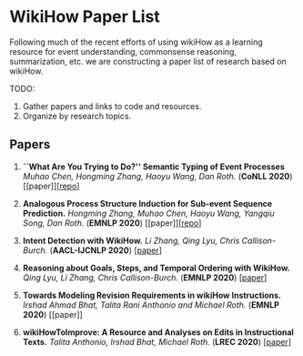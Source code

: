 # WikiHow Paper List
Following much of the recent efforts of using wikiHow as a learning resource for event understanding, commonsense reasoning, summarization, etc. we are constructing a paper list of research based on wikiHow.  

TODO:  
1. Gather papers and links to code and resources.  
2. Organize by research topics.  

## Papers

1. **``What Are You Trying to Do?'' Semantic Typing of Event Processes**
*Muhao Chen, Hongming Zhang, Haoyu Wang, Dan Roth.* (**CoNLL 2020**) \[[paper]\]\[[repo](http://cogcomp.org/page/publication_view/915)\]

1. **Analogous Process Structure Induction for Sub-event Sequence Prediction.**
*Hongming Zhang, Muhao Chen, Haoyu Wang, Yangqiu Song, Dan Roth.* (**EMNLP 2020**) \[[paper]\]\[[repo](http://cogcomp.org/page/publication_view/910)\]

1. **Intent Detection with WikiHow.**
*Li Zhang, Qing Lyu, Chris Callison-Burch.* (**AACL-IJCNLP 2020**) \[[paper](https://www.cis.upenn.edu/~ccb/publications/intent-detection-with-wikihow.pdf)\]

1. **Reasoning about Goals, Steps, and Temporal Ordering with WikiHow.**
*Qing Lyu, Li Zhang, Chris Callison-Burch.* (**EMNLP 2020**) \[[paper](https://www.cis.upenn.edu/~ccb/publications/reasoning-about-goals-with-wikihow.pdf)\]

1. **Towards Modeling Revision Requirements in wikiHow Instructions.**
*Irshad Ahmad Bhat, Talita Rani Anthonio and Michael Roth.* (**EMNLP 2020**) \[[paper]\]

1. **wikiHowToImprove: A Resource and Analyses on Edits in Instructional Texts.**
*Talita Anthonio, Irshad Bhat, Michael Roth.* (**LREC 2020**) \[[paper](https://www.aclweb.org/anthology/2020.lrec-1.702/)\]
